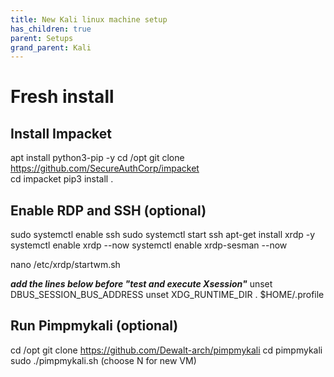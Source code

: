 ```yaml
---
title: New Kali linux machine setup
has_children: true
parent: Setups
grand_parent: Kali
---
```


# Fresh install
## Install Impacket
apt install python3-pip -y 
cd /opt
git clone https://github.com/SecureAuthCorp/impacket  
cd impacket 
pip3 install .


## Enable RDP and SSH (optional)

sudo systemctl enable ssh 
sudo systemctl start ssh
apt-get install xrdp -y 
systemctl enable xrdp --now 
systemctl enable xrdp-sesman --now 

nano /etc/xrdp/startwm.sh 

___add the lines below before "test and execute Xsession"___
unset DBUS_SESSION_BUS_ADDRESS
unset XDG_RUNTIME_DIR
. $HOME/.profile

## Run Pimpmykali (optional)
cd /opt
git clone https://github.com/Dewalt-arch/pimpmykali
cd pimpmykali 
sudo ./pimpmykali.sh 
(choose N for new VM) 